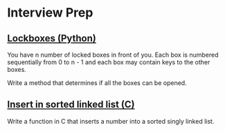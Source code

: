 # Interview Prep

## [Lockboxes (Python)](./lockboxes/)

You have n number of locked boxes in front of you. Each box is numbered sequentially from 0 to n - 1 and each box may contain keys to the other boxes.

Write a method that determines if all the boxes can be opened.

## [Insert in sorted linked list (C)](./insert_in_sorted_linked_list/)

Write a function in C that inserts a number into a sorted singly linked list.
